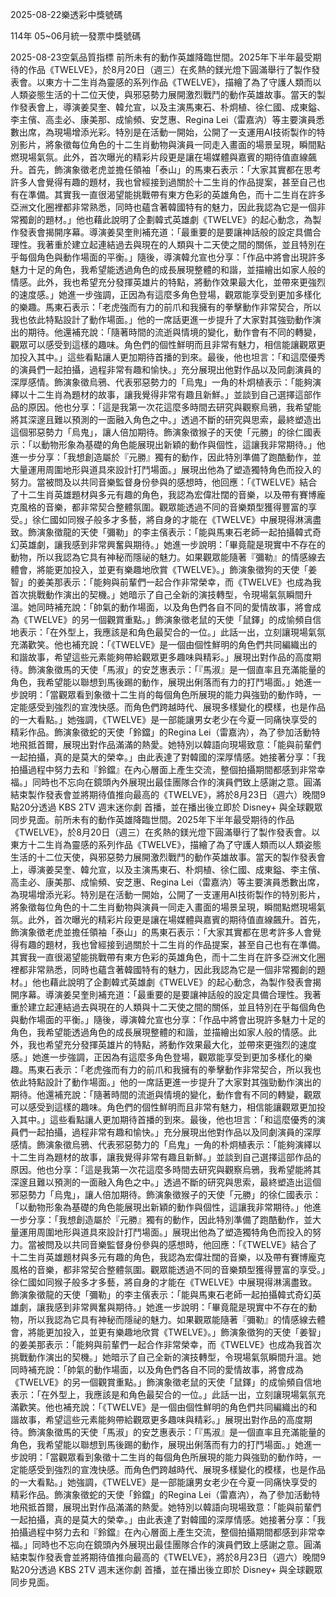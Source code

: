 
2025-08-22樂透彩中獎號碼

                                
114年 05~06月統一發票中獎號碼
                             
2025-08-23空氣品質指標
                              前所未有的動作英雄降臨世間。2025年下半年最受期待的作品《TWELVE》，於8月20日（週三）在炙熱的鎂光燈下圓滿舉行了製作發表會。以東方十二生肖為靈感的系列作品《TWELVE》，描繪了為了守護人類而以人類姿態生活的十二位天使，與邪惡勢力展開激烈戰鬥的動作英雄故事。當天的製作發表會上，導演姜旲奎、韓允宣，以及主演馬東石、朴炯植、徐仁國、成東鎰、李主儐、高圭必、康美那、成愉頻、安芝惠、Regina Lei（雷嘉汭）等主要演員悉數出席，為現場增添光彩。特別是在活動一開始，公開了一支運用AI技術製作的特別影片，將象徵每位角色的十二生肖動物與演員一同走入畫面的場景呈現，瞬間點燃現場氣氛。此外，首次曝光的精彩片段更是讓在場媒體與嘉賓的期待值直線飆升。首先，飾演象徵老虎並擔任領袖「泰山」的馬東石表示：「大家其實都在思考許多人會覺得有趣的題材，我也曾經接到過關於十二生肖的作品提案，甚至自己也有在準備。其實我一直很渴望能挑戰帶有東方色彩的英雄角色，而十二生肖在許多亞洲文化圈裡都非常熟悉，同時也蘊含著韓國特有的魅力，因此我認為它是一個非常獨創的題材。」他也藉此說明了企劃韓式英雄劇《TWELVE》的起心動念，為製作發表會揭開序幕。導演姜旲奎則補充道：「最重要的是要讓神話般的設定具備合理性。我著重於建立起連結過去與現在的人類與十二天使之間的關係，並且特別在乎每個角色與動作場面的平衡。」隨後，導演韓允宣也分享：「作品中將會出現許多魅力十足的角色，我希望能透過角色的成長展現整體的和諧，並描繪出如家人般的情感。此外，我也希望充分發揮英雄片的特點，將動作效果最大化，並帶來更強烈的速度感。」她進一步強調，正因為有這麼多角色登場，觀眾能享受到更加多樣化的樂趣。馬東石表示：「老虎強而有力的前爪和我擁有的拳擊動作非常契合，所以我也依此特點設計了動作場面。」他的一席話更進一步提升了大家對其強勁動作演出的期待。他還補充說：「隨著時間的流逝與情境的變化，動作會有不同的轉變，觀眾可以感受到這樣的趣味。角色們的個性鮮明而且非常有魅力，相信能讓觀眾更加投入其中。」這些看點讓人更加期待首播的到來。最後，他也坦言：「和這麼優秀的演員們一起拍攝，過程非常有趣和愉快。」充分展現出他對作品以及同劇演員的深厚感情。飾演象徵烏鴉、代表邪惡勢力的「烏鬼」一角的朴炯植表示：「能夠演繹以十二生肖為題材的故事，讓我覺得非常有趣且新鮮。」並談到自己選擇這部作品的原因。他也分享：「這是我第一次花這麼多時間去研究與觀察烏鴉，我希望能將其深邃且難以預測的一面融入角色之中。」透過不斷的研究與思索，最終塑造出這個邪惡勢力「烏鬼」，讓人倍加期待。飾演象徵猴子的天使「元勝」的徐仁國表示：「以動物形象為基礎的角色能展現出新穎的動作與個性，這讓我非常期待。」他進一步分享：「我想創造屬於『元勝』獨有的動作，因此特別準備了跑酷動作，並大量運用周圍地形與道具來設計打鬥場面。」展現出他為了塑造獨特角色而投入的努力。當被問及以共同音樂監督身份參與的感想時，他回應：「《TWELVE》結合了十二生肖英雄題材與多元有趣的角色，我認為宏偉壯闊的音樂，以及帶有賽博龐克風格的音樂，都非常契合整體氛圍。觀眾能透過不同的音樂類型獲得豐富的享受。」徐仁國如同猴子般多才多藝，將自身的才能在《TWELVE》中展現得淋漓盡致。飾演象徵龍的天使「彌勒」的李主儐表示：「能與馬東石老師一起拍攝韓式奇幻英雄劇，讓我感到非常興奮與期待。」她進一步說明：「畢竟龍是現實中不存在的動物，所以我認為它具有神秘而隱祕的魅力。如果觀眾能隨著『彌勒』的情感線去體會，將能更加投入，並更有樂趣地欣賞《TWELVE》。」飾演象徵狗的天使「姜智」的姜美那表示：「能夠與前輩們一起合作非常榮幸，而《TWELVE》也成為我首次挑戰動作演出的契機。」她暗示了自己全新的演技轉型，令現場氣氛瞬間升溫。她同時補充說：「帥氣的動作場面，以及角色們各自不同的愛情故事，將會成為《TWELVE》的另一個觀賞重點。」飾演象徵老鼠的天使「鼠鐸」的成愉頻自信地表示：「在外型上，我應該是和角色最契合的一位。」此話一出，立刻讓現場氣氛充滿歡笑。他也補充說：「《TWELVE》是一個由個性鮮明的角色們共同編織出的和諧故事，希望這些元素能夠帶給觀眾更多趣味與精彩。」展現出對作品的高度期待。飾演象徵馬的天使「馬淑」的安芝惠表示：「『馬淑』是一個直率且充滿能量的角色，我希望能以聯想到馬後踢的動作，展現出俐落而有力的打鬥場面。」她進一步說明：「當觀眾看到象徵十二生肖的每個角色所展現的能力與強勁的動作時，一定能感受到強烈的宣洩快感。而角色們跨越時代、展現多樣變化的模樣，也是作品的一大看點。」她強調，《TWELVE》是一部能讓男女老少在今夏一同痛快享受的精彩作品。飾演象徵蛇的天使「鈴鐺」的Regina Lei（雷嘉汭），為了參加活動特地飛抵首爾，展現出對作品滿滿的熱愛。她特別以韓語向現場致意：「能與前輩們一起拍攝，真的是莫大的榮幸。」由此表達了對韓國的深厚情感。她接著分享：「我拍攝過程中努力去和『鈴鐺』在內心層面上產生交流，整個拍攝期間都感到非常幸福。」同時也不忘向在鏡頭內外展現出最佳團隊合作的演員們致上感謝之意。圓滿結束製作發表會並將期待值推向最高的《TWELVE》，將於8月23日（週六）晚間9點20分透過 KBS 2TV 週末迷你劇 首播，並在播出後立即於 Disney+ 與全球觀眾同步見面。前所未有的動作英雄降臨世間。2025年下半年最受期待的作品《TWELVE》，於8月20日（週三）在炙熱的鎂光燈下圓滿舉行了製作發表會。以東方十二生肖為靈感的系列作品《TWELVE》，描繪了為了守護人類而以人類姿態生活的十二位天使，與邪惡勢力展開激烈戰鬥的動作英雄故事。當天的製作發表會上，導演姜旲奎、韓允宣，以及主演馬東石、朴炯植、徐仁國、成東鎰、李主儐、高圭必、康美那、成愉頻、安芝惠、Regina Lei（雷嘉汭）等主要演員悉數出席，為現場增添光彩。特別是在活動一開始，公開了一支運用AI技術製作的特別影片，將象徵每位角色的十二生肖動物與演員一同走入畫面的場景呈現，瞬間點燃現場氣氛。此外，首次曝光的精彩片段更是讓在場媒體與嘉賓的期待值直線飆升。首先，飾演象徵老虎並擔任領袖「泰山」的馬東石表示：「大家其實都在思考許多人會覺得有趣的題材，我也曾經接到過關於十二生肖的作品提案，甚至自己也有在準備。其實我一直很渴望能挑戰帶有東方色彩的英雄角色，而十二生肖在許多亞洲文化圈裡都非常熟悉，同時也蘊含著韓國特有的魅力，因此我認為它是一個非常獨創的題材。」他也藉此說明了企劃韓式英雄劇《TWELVE》的起心動念，為製作發表會揭開序幕。導演姜旲奎則補充道：「最重要的是要讓神話般的設定具備合理性。我著重於建立起連結過去與現在的人類與十二天使之間的關係，並且特別在乎每個角色與動作場面的平衡。」隨後，導演韓允宣也分享：「作品中將會出現許多魅力十足的角色，我希望能透過角色的成長展現整體的和諧，並描繪出如家人般的情感。此外，我也希望充分發揮英雄片的特點，將動作效果最大化，並帶來更強烈的速度感。」她進一步強調，正因為有這麼多角色登場，觀眾能享受到更加多樣化的樂趣。馬東石表示：「老虎強而有力的前爪和我擁有的拳擊動作非常契合，所以我也依此特點設計了動作場面。」他的一席話更進一步提升了大家對其強勁動作演出的期待。他還補充說：「隨著時間的流逝與情境的變化，動作會有不同的轉變，觀眾可以感受到這樣的趣味。角色們的個性鮮明而且非常有魅力，相信能讓觀眾更加投入其中。」這些看點讓人更加期待首播的到來。最後，他也坦言：「和這麼優秀的演員們一起拍攝，過程非常有趣和愉快。」充分展現出他對作品以及同劇演員的深厚感情。飾演象徵烏鴉、代表邪惡勢力的「烏鬼」一角的朴炯植表示：「能夠演繹以十二生肖為題材的故事，讓我覺得非常有趣且新鮮。」並談到自己選擇這部作品的原因。他也分享：「這是我第一次花這麼多時間去研究與觀察烏鴉，我希望能將其深邃且難以預測的一面融入角色之中。」透過不斷的研究與思索，最終塑造出這個邪惡勢力「烏鬼」，讓人倍加期待。飾演象徵猴子的天使「元勝」的徐仁國表示：「以動物形象為基礎的角色能展現出新穎的動作與個性，這讓我非常期待。」他進一步分享：「我想創造屬於『元勝』獨有的動作，因此特別準備了跑酷動作，並大量運用周圍地形與道具來設計打鬥場面。」展現出他為了塑造獨特角色而投入的努力。當被問及以共同音樂監督身份參與的感想時，他回應：「《TWELVE》結合了十二生肖英雄題材與多元有趣的角色，我認為宏偉壯闊的音樂，以及帶有賽博龐克風格的音樂，都非常契合整體氛圍。觀眾能透過不同的音樂類型獲得豐富的享受。」徐仁國如同猴子般多才多藝，將自身的才能在《TWELVE》中展現得淋漓盡致。飾演象徵龍的天使「彌勒」的李主儐表示：「能與馬東石老師一起拍攝韓式奇幻英雄劇，讓我感到非常興奮與期待。」她進一步說明：「畢竟龍是現實中不存在的動物，所以我認為它具有神秘而隱祕的魅力。如果觀眾能隨著『彌勒』的情感線去體會，將能更加投入，並更有樂趣地欣賞《TWELVE》。」飾演象徵狗的天使「姜智」的姜美那表示：「能夠與前輩們一起合作非常榮幸，而《TWELVE》也成為我首次挑戰動作演出的契機。」她暗示了自己全新的演技轉型，令現場氣氛瞬間升溫。她同時補充說：「帥氣的動作場面，以及角色們各自不同的愛情故事，將會成為《TWELVE》的另一個觀賞重點。」飾演象徵老鼠的天使「鼠鐸」的成愉頻自信地表示：「在外型上，我應該是和角色最契合的一位。」此話一出，立刻讓現場氣氛充滿歡笑。他也補充說：「《TWELVE》是一個由個性鮮明的角色們共同編織出的和諧故事，希望這些元素能夠帶給觀眾更多趣味與精彩。」展現出對作品的高度期待。飾演象徵馬的天使「馬淑」的安芝惠表示：「『馬淑』是一個直率且充滿能量的角色，我希望能以聯想到馬後踢的動作，展現出俐落而有力的打鬥場面。」她進一步說明：「當觀眾看到象徵十二生肖的每個角色所展現的能力與強勁的動作時，一定能感受到強烈的宣洩快感。而角色們跨越時代、展現多樣變化的模樣，也是作品的一大看點。」她強調，《TWELVE》是一部能讓男女老少在今夏一同痛快享受的精彩作品。飾演象徵蛇的天使「鈴鐺」的Regina Lei（雷嘉汭），為了參加活動特地飛抵首爾，展現出對作品滿滿的熱愛。她特別以韓語向現場致意：「能與前輩們一起拍攝，真的是莫大的榮幸。」由此表達了對韓國的深厚情感。她接著分享：「我拍攝過程中努力去和『鈴鐺』在內心層面上產生交流，整個拍攝期間都感到非常幸福。」同時也不忘向在鏡頭內外展現出最佳團隊合作的演員們致上感謝之意。圓滿結束製作發表會並將期待值推向最高的《TWELVE》，將於8月23日（週六）晚間9點20分透過 KBS 2TV 週末迷你劇 首播，並在播出後立即於 Disney+ 與全球觀眾同步見面。